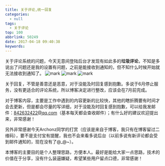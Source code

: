 ```yaml
---
title: 关于评论,统一回复
categories:
  - null
tags:
  - 关于评论
top: 100
abbrlink: 50249
date: 2017-04-18 09:40:38
keywords:
---
```


关于评论系统的问题，今天无意间登陆后台才发现有如此多的**垃圾评论**，不知是多说出了问题还是我的设置有问题，之前是能接收到通知的，但不知什么时候开始就无法接收到通知了。
![mark](http://ofyfogrgx.bkt.clouddn.com/image/20170418/094303232.png)
![mark](http://ofyfogrgx.bkt.clouddn.com/image/20170418/094407024.png)
![mark](http://ofyfogrgx.bkt.clouddn.com/image/20170418/094431552.png)


关于回复，不管是善意还是恶意，对于没能及时回复感到抱歉。多说于6月停止服务，没有更适合的评论系统，所以博客决定进行整改，应该会在7月前完成。

对于博客内容，主要是工作中遇到的内容更新的比较快，其他的瞎折腾要有时间才会去更新，但是都会尽量的写详细，对于没能及时回复感到抱歉，可以给我发邮件：842632422@qq.com（基本每天都会查收邮件）；有什么好的建议欢迎提出来，非常感谢！


另外非常感谢今天Archonz同学的打赏（应该是来自于博客，我只有在博客留过二维码），要不是支付宝有提醒，我也不会来看多说后台（以前多说有新评论都会受到邮件通知的，现在没有了@_@~）。

本博客的主要目的是个人整理思路，方便本人。最好是能给大家一点思路，技术的价值在于分享，没有什么装逼嫌疑，希望某些用户留点口德，非常感谢！